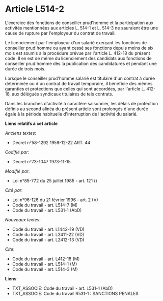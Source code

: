 # Article L514-2

L'exercice des fonctions de conseiller prud'homme et la participation aux activités mentionnées aux articles L. 514-1 et L.
514-3 ne sauraient être une cause de rupture par l'employeur du contrat de travail.

Le licenciement par l'employeur d'un salarié exerçant les fonctions de conseiller prud'homme ou ayant cessé ses fonctions
depuis moins de six mois est soumis à la procédure prévue par l'article L. 412-18 du présent code. Il en est de même du
licenciement des candidats aux fonctions de conseiller prud'homme dès la publication des candidatures et pendant une durée de
trois mois.

Lorsque le conseiller prud'homme salarié est titulaire d'un contrat à durée déterminée ou d'un contrat de travail temporaire,
il bénéficie des mêmes garanties et protections que celles qui sont accordées, par l'article L. 412-18, aux délégués
syndicaux titulaires de tels contrats.

Dans les branches d'activité à caractère saisonnier, les délais de protection définis au second alinéa du présent article
sont prolongés d'une durée égale à la période habituelle d'interruption de l'activité du salarié.

**Liens relatifs à cet article**

_Anciens textes_:

  - Décret n°58-1292 1958-12-22 ART. 44

_Codifié par_:

  - Décret n°73-1047 1973-11-15

_Modifié par_:

  - Loi n°85-772 du 25 juillet 1985 - art. 121 ()

_Cité par_:

  - Loi n°96-126 du 21 février 1996 - art. 2 (V)
  - Code du travail - art. L514-7 (M)
  - Code du travail - art. L531-1 (AbD)

_Nouveaux textes_:

  - Code du travail - art. L1442-19 (VD)
  - Code du travail - art. L2411-22 (VD)
  - Code du travail - art. L2412-13 (VD)

_Cite_:

  - Code du travail - art. L412-18 (M)
  - Code du travail - art. L514-1 (M)
  - Code du travail - art. L514-3 (M)

**Liens**:

  - TXT_ASSOCIE: Code du travail - art. L531-1 (AbD)
  - TXT_ASSOCIE: Code du travail R531-1 : SANCTIONS PENALES
